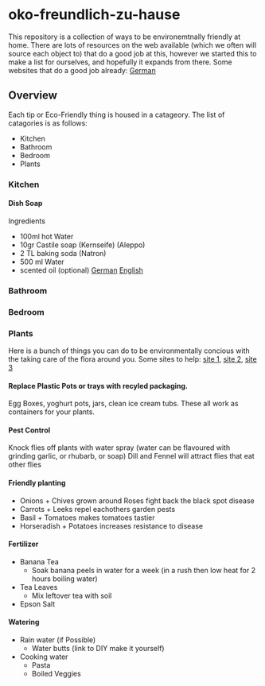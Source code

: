 # oko-freundlich-zu-hause

This repository is a collection of ways to be environemtnally friendly at home. There are lots of resources on the web available (which we often will source each object to) that do a good job at this, however we started this to make a list for ourselves, and hopefully it expands from there. 
Some websites that do a good job already: 
[German](https://zumursprungzurueck.com)
## Overview 

Each tip or Eco-Friendly thing is housed in a catageory. The list of catagories is as follows: 

- Kitchen 
- Bathroom 
- Bedroom 
- Plants 


### Kitchen 

#### Dish Soap 
Ingredients 
- 100ml hot Water 
- 10gr Castile soap (Kernseife) (Aleppo) 
- 2 TL baking soda (Natron) 
- 500 ml Water 
- scented oil (optional) 
[German](https://zumursprungzurueck.com/tag/spulmittel-selber-machen/) 
[English](https://wastelandrebel.com/en/how-to-make-zero-waste-liquid-dish-soap-with-non-toxic-ingredients/)

### Bathroom 

### Bedroom 

### Plants 
Here is a bunch of things you can do to be environmentally concious with the taking care of the flora around you. Some sites to help: [site 1](http://thegirlintheocean.com/14-tricks-zero-waste-eco-friendly-indoor-gardening/),  [site 2](https://pebblemag.com/magazine/eating-drinking/sustainable-gardening-eco-friendly-tips), [site 3](https://www.realhomes.com/advice/creating-an-eco-friendly-garden)
#### Replace Plastic Pots or trays with recyled packaging. 
Egg Boxes, yoghurt pots, jars, clean ice cream tubs. These all work as containers for your plants. 
#### Pest Control 
Knock flies off plants with water spray (water can be flavoured with grinding garlic, or rhubarb, or soap)
Dill and Fennel will attract flies that eat other flies 

#### Friendly planting 
- Onions + Chives grown around Roses fight back the black spot disease 
- Carrots + Leeks repel eachothers garden pests 
- Basil + Tomatoes makes tomatoes tastier 
- Horseradish + Potatoes increases resistance to disease 

#### Fertilizer 
- Banana Tea 
	- Soak banana peels in water for a week (in a rush then low heat for 2 hours boiling water)
- Tea Leaves 
	- Mix leftover tea with soil 
- Epson Salt 

#### Watering 
- Rain water (if Possible) 
	- Water butts (link to DIY make it yourself) 
- Cooking water 
	- Pasta 
	- Boiled Veggies 

